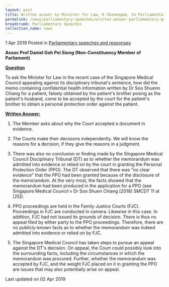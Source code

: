 ```yaml
---
layout: post
title: Written answer by Minister for Law, K Shanmugam, to Parliamentary Question on Singapore Medical Council's appeal against disciplinary tribunal's sentence on Dr Soo Shuenn Chiang
permalink: /news/parliamentary-speeches/written-answer-parliamentary-question-SMC-appeal-disciplinary-tribunal-sentence-dr-soo-shuenn-chiang
breadcrumb: Parliamentary Speeches
collection_name: news
---
```


1 Apr 2019 Posted in [Parliamentary speeches and responses](/news/parliamentary-speeches)

**Assoc Prof Daniel Goh Pei Siong (Non-Constituency Member of Parliament)**

**<u>Question</u>**

To ask the Minister for Law in the recent case of the Singapore Medical Council appealing against its disciplinary tribunal's sentence, how did the memo containing confidential health information written by Dr Soo Shuenn Chiang for a patient, falsely obtained by the patient's brother posing as the patient's husband, come to be accepted by the court for the patient's brother to obtain a personal protection order against the patient.

**<u>Written Answer:</u>**

1. The Member asks about why the Court accepted a document in evidence.

 

2. The Courts make their decisions independently. We will know the reasons for a decision, if they give the reasons in a judgment.

 

3. There was also no conclusion or finding made by the Singapore Medical Council Disciplinary Tribunal (DT) as to whether the memorandum was admitted into evidence or relied on by the court in granting the Personal Protection Order (PPO). The DT observed that there was "no clear evidence" that the PPO had been granted because of the disclosure of the memorandum. At the very most, the facts showed that the memorandum had been produced in the application for a PPO (see Singapore Medical Council v Dr Soo Shuen Chiang [2018] SMCDT 11 at [25]).

 

4. PPO proceedings are held in the Family Justice Courts (FJC). Proceedings in FJC are conducted in camera. Likewise in this case. In addition, FJC had not issued its grounds of decision. There is thus no appeal filed by either party to the PPO proceedings. Therefore, there are no publicly-known facts as to whether the memorandum was indeed admitted into evidence or relied on by FJC.

 

5. The Singapore Medical Council has taken steps to pursue an appeal against the DT's decision. On appeal, the Court could possibly look into the surrounding facts, including the circumstances in which the memorandum was procured. Further, whether the memorandum was accepted by FJC, and the weight FJC placed on it in granting the PPO are issues that may also potentially arise on appeal.

<p class="right-side-updated">Last updated on 02 Apr 2019</p>
